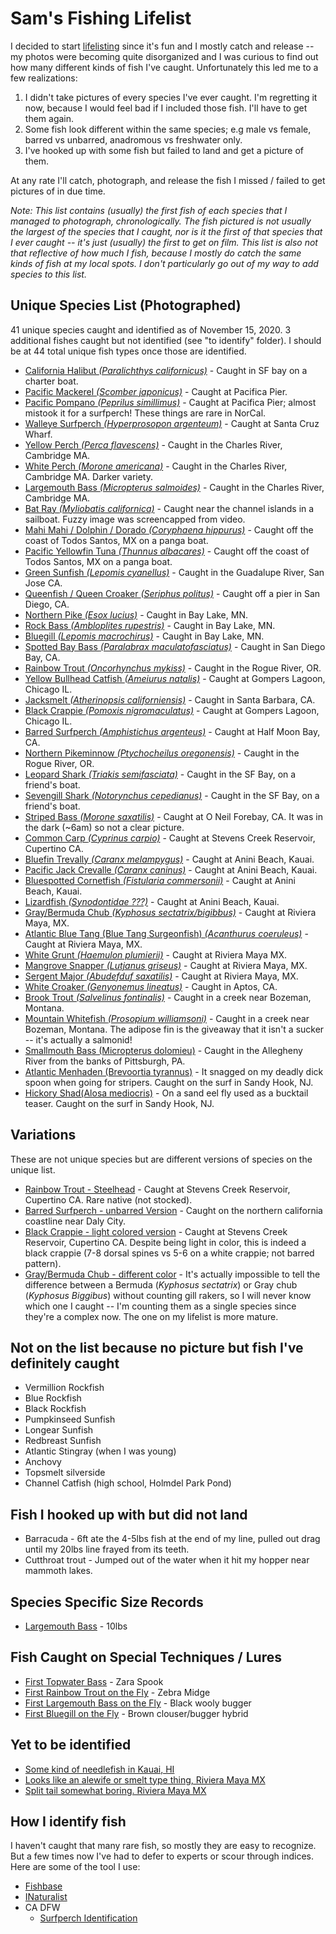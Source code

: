# Sam's Fishing Lifelist

I decided to start [lifelisting](https://blog.nature.org/science/2015/09/10/obsessed-nature-fishy-life-listing-fish-fishing-naturalist) since it's fun
and I mostly catch and release -- my photos were becoming quite disorganized and I was curious to find out how many different kinds of fish I've caught.
Unfortunately this led me to a few realizations:

1. I didn't take pictures of every species I've ever caught. I'm regretting it now, because I would feel bad if I included those fish. I'll have to get them again.
2. Some fish look different within the same species; e.g male vs female, barred vs unbarred, anadromous vs freshwater only.
3. I've hooked up with some fish but failed to land and get a picture of them.

At any rate I'll catch, photograph, and release the fish I missed / failed to get pictures of in due time.

_Note: This list contains (usually) the first fish of each species that I managed to photograph, chronologically. The fish pictured is not usually the largest of the species that I caught, nor is it the first of that species that I ever caught -- it's just (usually) the first to get on film. This list is also not that reflective of how much I fish, because I mostly do catch the same kinds of fish at my local spots. I don't particularly go out of my way to add species to this list._

## Unique Species List (Photographed)

41 unique species caught and identified as of November 15, 2020. 3 additional fishes
caught but not identified (see "to identify" folder). I should be at 44 total unique fish types once those are identified.

* [California Halibut _(Paralichthys californicus)_](img/2016-05-01_california_halibut.jpg) - Caught in SF bay on a charter boat.
* [Pacific Mackerel _(Scomber japonicus)_](img/2016-06-17_pacific_mackerel.jpg) - Caught at Pacifica Pier.
* [Pacific Pompano _(Peprilus simillimus)_](img/2016-07-24_pacific_pompano.jpg) - Caught at Pacifica Pier; almost mistook it
  for a surfperch! These things are rare in NorCal.
* [Walleye Surfperch _(Hyperprosopon argenteum)_](img/2017-05-13_walleye_surfperch.jpg) - Caught at Santa Cruz Wharf.
* [Yellow Perch _(Perca flavescens)_](img/2017-05-26_yellow_perch.jpg) - Caught in the Charles River, Cambridge MA.
* [White Perch _(Morone americana)_](img/2017-05-26_white_perch.jpg) - Caught in the Charles River, Cambridge MA. Darker variety.
* [Largemouth Bass _(Micropterus salmoides)_](img/2017-05-28_largemouth_bass.jpg) - Caught in the Charles River, Cambridge MA.
* [Bat Ray _(Myliobatis californica)_](img/2017-07-03_bat_ray.png) - Caught near the channel islands in a sailboat. Fuzzy image was screencapped from video.
* [Mahi Mahi / Dolphin / Dorado _(Coryphaena hippurus)_](img/2017-08-16_mahi_mahi.jpg) - Caught off the coast of Todos Santos, MX on a panga boat.
* [Pacific Yellowfin Tuna _(Thunnus albacares)_](img/2017-08-16_pacific_yellowfin_tuna.jpg) - Caught off the coast of Todos Santos, MX on a panga boat.
* [Green Sunfish _(Lepomis cyanellus)_](img/2017-09-23_green_sunfish.jpg) - Caught in the Guadalupe River, San Jose CA.
* [Queenfish / Queen Croaker _(Seriphus politus)_](img/2018-05-04_queen_croaker_queenfish.jpg) - Caught off a pier in San Diego, CA.
* [Northern Pike _(Esox lucius)_](img/2018-06-08_northern_pike.jpg) - Caught in Bay Lake, MN.
* [Rock Bass _(Ambloplites rupestris)_](img/2018-06-08_rock_bass.png) - Caught in Bay Lake, MN.
* [Bluegill _(Lepomis macrochirus)_](img/2018-06-09_bluegill.jpg) - Caught in Bay Lake, MN.
* [Spotted Bay Bass _(Paralabrax maculatofasciatus)_](img/2018-11-22_spotted_bay_bass.jpg) - Caught in San Diego Bay, CA.
* [Rainbow Trout _(Oncorhynchus mykiss)_](img/2018-12-24_rainbow_trout.jpg) - Caught in the Rogue River, OR.
* [Yellow Bullhead Catfish _(Ameiurus natalis)_](img/2019-07-05_yellow_bullhead.jpg) - Caught at Gompers Lagoon, Chicago IL.
* [Jacksmelt _(Atherinopsis californiensis)_](img/2019-03-30_jacksmelt.jpg) - Caught in Santa Barbara, CA.
* [Black Crappie _(Pomoxis nigromaculatus)_](img/2019-07-06_black_crappie.jpg) - Caught at Gompers Lagoon, Chicago IL.
* [Barred Surfperch _(Amphistichus argenteus)_](img/2019-08-18_barred_surfperch.jpg) - Caught at Half Moon Bay, CA.
* [Northern Pikeminnow _(Ptychocheilus oregonensis)_](img/2019-08-30_pikeminnow.jpg) - Caught in the Rogue River, OR.
* [Leopard Shark _(Triakis semifasciata)_](img/2019-09-29_leopard_shark.png) - Caught in the SF Bay, on a friend's boat.
* [Sevengill Shark _(Notorynchus cepedianus)_](img/2019-09-29_sevengill_shark.jpg) - Caught in the SF Bay, on a friend's boat.
* [Striped Bass _(Morone saxatilis)_](img/2019-10-06_striped_bass.jpg) - Caught at O Neil Forebay, CA. It was in the dark (~6am) so not a clear picture.
* [Common Carp _(Cyprinus carpio)_](img/2019-10-20_common_carp.jpg) - Caught at Stevens Creek Reservoir, Cupertino CA.
* [Bluefin Trevally _(Caranx melampygus)_](img/2019-11-23_bluefin_trevally.jpg) - Caught at Anini Beach, Kauai.
* [Pacific Jack Crevalle _(Caranx caninus)_](img/2019-11-24_papio_pacific_jack_crevalle.jpg) - Caught at Anini Beach, Kauai.
* [Bluespotted Cornetfish _(Fistularia commersonii)_](img/2019-11-25_bluespotted_cornetfish.jpg) - Caught at Anini Beach, Kauai.
* [Lizardfish _(Synodontidae ???)_](img/2019-11-25_lizardfish.jpg) - Caught at Anini Beach, Kauai.
* [Gray/Bermuda Chub _(Kyphosus sectatrix/bigibbus)_](img/2020-02-29_bermuda_chub.jpg) - Caught at Riviera Maya, MX.
* [Atlantic Blue Tang (Blue Tang Surgeonfish) _(Acanthurus coeruleus)_](img/2020-03-01_atlantic_blue_tang.jpg) - Caught at Riviera Maya, MX.
* [White Grunt _(Haemulon plumierii)_](img/2020-03-01-white_grunt.jpg) - Caught at Riviera Maya MX.
* [Mangrove Snapper _(Lutjanus griseus)_](img/2020-03-01_mangrove_snapper.jpg) - Caught at Riviera Maya, MX.
* [Sergent Major _(Abudefduf saxatilis)_](img/2020-03-02_sergent_major.jpg) - Caught at Riviera Maya, MX.
* [White Croaker _(Genyonemus lineatus)_](img/2020-08-22_white_croaker.jpg) - Caught in Aptos, CA.
* [Brook Trout _(Salvelinus fontinalis)_](img/2020_09_09_brook_trout.jpg) - Caught in a creek near Bozeman, Montana.
* [Mountain Whitefish _(Prosopium williamsoni)_](img/2020-09-09_mountain_whitefish.jpg) - Caught in a creek near Bozeman, Montana. The adipose fin is the giveaway that it isn't a sucker -- it's actually a salmonid!
* [Smallmouth Bass (Micropterus dolomieu)](img/2020-09-19_smallmouth_bass.jpg) - Caught in the Allegheny River from the banks of Pittsburgh, PA.
* [Atlantic Menhaden (Brevoortia tyrannus)](img/2020-10-03_peanut_bunker.jpg) - It snagged on my deadly dick spoon when going for stripers. Caught on the surf in Sandy Hook, NJ.
* [Hickory Shad(Alosa mediocris)](img/2020-11-09_hickory_shad.jpg) - On a sand eel fly used as a bucktail teaser. Caught on the surf in Sandy Hook, NJ.

## Variations

These are not unique species but are different versions of species on the unique list.

* [Rainbow Trout - Steelhead](img/doubles/2019-12-08_steelhead.jpg) - Caught at Stevens Creek Reservoir, Cupertino CA. Rare native (not stocked).
* [Barred Surfperch - unbarred Version](img/doubles/2020-05-22_barred_surfperch_unbarred_version.jpg) - Caught on the northern california coastline near Daly City.
* [Black Crappie - light colored version](img/doubles/2018-08-17_black_crappie.jpg) - Caught at Stevens Creek Reservoir, Cupertino CA. Despite being light in color, this is indeed a black crappie (7-8 dorsal spines vs 5-6 on a white crappie; not barred pattern).
* [Gray/Bermuda Chub - different color](img/doubles/2020_03_01_gray_or_bermuda_chub.jpg) - It's actually impossible to tell the difference between a Bermuda (_Kyphosus sectatrix_) or Gray chub (_Kyphosus Biggibus_) without counting gill rakers, so I will never know which one I caught -- I'm counting them as a single species since they're a complex now. The one on my lifelist is more mature.

## Not on the list because no picture but fish I've definitely caught

* Vermillion Rockfish
* Blue Rockfish
* Black Rockfish
* Pumpkinseed Sunfish
* Longear Sunfish
* Redbreast Sunfish
* Atlantic Stingray (when I was young)
* Anchovy
* Topsmelt silverside
* Channel Catfish (high school, Holmdel Park Pond)

## Fish I hooked up with but did not land

* Barracuda - 6ft ate the 4-5lbs fish at the end of my line, pulled out drag until my 20lbs line frayed from its teeth.
* Cutthroat trout - Jumped out of the water when it hit my hopper near mammoth lakes.

## Species Specific Size Records

* [Largemouth Bass](img/special%20occasion/largemouth/2020-04-09_10lbs_largemouth.jpg) - 10lbs

## Fish Caught on Special Techniques / Lures

* [First Topwater Bass](img/special%20occasion/largemouth/2019-10-06_first_topwater_bass.jpg) - Zara Spook
* [First Rainbow Trout on the Fly](img/special%20occasion/fly%20fishing/08-01-2020_first_rainbow_on_the_fly.jpg) - Zebra Midge
* [First Largemouth Bass on the Fly](img/special%20occasion/fly%20fishing/06-29-2020_first_fly_fish_tiny_largemouth.jpg) - Black wooly bugger
* [First Bluegill on the Fly](img/special%20occasion/fly%20fishing/07-12-2020_first_bluegill_on_the_fly.jpg) - Brown clouser/bugger hybrid

## Yet to be identified

* [Some kind of needlefish in Kauai, HI](img/to%20identify/2019-11-27_unidentified_needlefish_kauai.jpg)
* [Looks like an alewife or smelt type thing, Riviera Maya MX](img/to%20identify/2020-02-29_unidentified_baitfish_riviera_maya.jpg)
* [Split tail somewhat boring. Riviera Maya MX](img/to%20identify/2020-03-01_unidentified_tropical_fish.jpg)

## How I identify fish

I haven't caught that many rare fish, so mostly they are easy to recognize. But a few times now I've had to 
defer to experts or scour through indices. Here are some of the tool I use:

* [Fishbase](https://www.fishbase.us)
* [INaturalist](https://www.inaturalist.org)
* CA DFW
  * [Surfperch Identification](https://nrm.dfg.ca.gov/FileHandler.ashx?DocumentID=36617)
